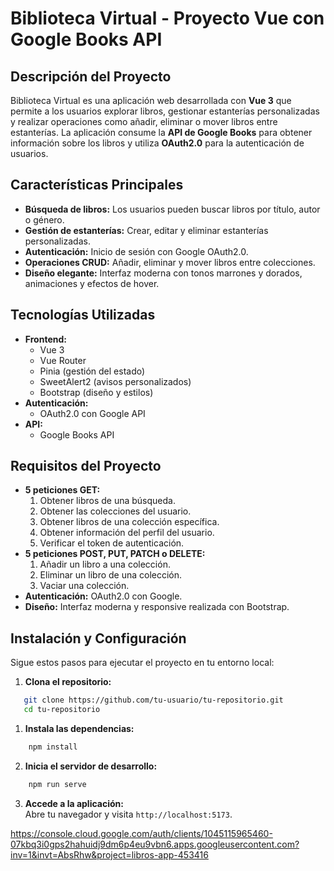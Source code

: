 # Biblioteca Virtual - Proyecto Vue con Google Books API

## Descripción del Proyecto

Biblioteca Virtual es una aplicación web desarrollada con **Vue 3** que permite a los usuarios explorar libros, gestionar estanterías personalizadas y realizar operaciones como añadir, eliminar o mover libros entre estanterías. La aplicación consume la **API de Google Books** para obtener información sobre los libros y utiliza **OAuth2.0** para la autenticación de usuarios.

## Características Principales

- **Búsqueda de libros:** Los usuarios pueden buscar libros por título, autor o género.
- **Gestión de estanterías:** Crear, editar y eliminar estanterías personalizadas.
- **Autenticación:** Inicio de sesión con Google OAuth2.0.
- **Operaciones CRUD:** Añadir, eliminar y mover libros entre colecciones.
- **Diseño elegante:** Interfaz moderna con tonos marrones y dorados, animaciones y efectos de hover.

## Tecnologías Utilizadas

- **Frontend:**
  - Vue 3
  - Vue Router
  - Pinia (gestión del estado)
  - SweetAlert2 (avisos personalizados)
  - Bootstrap (diseño y estilos)
- **Autenticación:**
  - OAuth2.0 con Google API
- **API:**
  - Google Books API

## Requisitos del Proyecto

- **5 peticiones GET:**
  1. Obtener libros de una búsqueda.
  2. Obtener las colecciones del usuario.
  3. Obtener libros de una colección específica.
  4. Obtener información del perfil del usuario.
  5. Verificar el token de autenticación.
- **5 peticiones POST, PUT, PATCH o DELETE:**
  1. Añadir un libro a una colección.
  2. Eliminar un libro de una colección.
  3. Vaciar una colección.
- **Autenticación:** OAuth2.0 con Google.
- **Diseño:** Interfaz moderna y responsive realizada con Bootstrap.

## Instalación y Configuración

Sigue estos pasos para ejecutar el proyecto en tu entorno local:

1. **Clona el repositorio:**

```sh
   git clone https://github.com/tu-usuario/tu-repositorio.git
   cd tu-repositorio
```

1.  **Instala las dependencias:**

```sh
    npm install
```

2.  **Inicia el servidor de desarrollo:**

```sh
    npm run serve
```

3.  **Accede a la aplicación:**\
    Abre tu navegador y visita `http://localhost:5173`.








https://console.cloud.google.com/auth/clients/1045115965460-07kbq3i0gps2hahuidj9dm6p4eu9vbn6.apps.googleusercontent.com?inv=1&invt=AbsRhw&project=libros-app-453416
